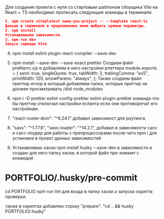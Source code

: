 Для создания проекта с нуля со стартовым шаблоном сборщика Vite на React + TS необходимо прописать следующие команды в терминале:

```json
1. npm create vite@latest name-you-project -- --template react-ts
Дальше в терминале в предложенных меню выбрать нужные параметры.
2. npm install
Устанавливаем зависимости.
3. npm run dev
Запуск сервера Vite
```

4. npm install eslint-plugin-react-compiler --save-dev
5. npm install --save-dev --save-exact prettier
   Создаем файл prettierrc.cjs и добавляем в него настройки рпеттира
   module.exports = {
   semi: true,
   singleQuote: true,
   tabWidth: 2,
   trailingComma: "es5",
   printWidth: 120,
   arrowParens: "always",
   };
   Также создаем файл приттир игнор в который добавляем папки, которые приттир не должен просматривать /dist
   node_modules

6. npm i -D prettier eslint-config-prettier eslint-plugin-prettier
   команда что бы преттир отключал настройки еслинта если они противоречат его настройкам.

7. "react-router-dom": "^6.24.1" добавил зависимост для роутинга
8. "sass": "^1.77.6",
   "sass-loader": "^14.2.1",
   добавил в зависимости сасс и сасс-лоудер для работы с препроцессорами
   после чего npm i для установки в проект данных зависимостей

9. Устанавливаю хаски npm install husky --save-dev
   в зависимости и создаю для него папку хаски, в которой файл пре-коммит с командой

# PORTFOLIO/.husky/pre-commit

cd PORTFOLIO
npm run lint для входа в папку хаски а запуска скрипта проверки.

также в скриптах добавляю строку
"prepare": "cd .. && husky PORTFOLIO/.husky"
